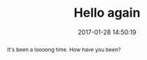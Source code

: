 ---
layout: post
title: Hello again
date:   2017-01-28 14:50:19
abstract: "It's been a loooong time. How have you been?"
---